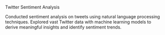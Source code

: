  Twitter Sentiment Analysis

Conducted sentiment analysis on tweets using natural language processing techniques.
Explored vast Twitter data with machine learning models to derive meaningful insights and identify sentiment trends.
